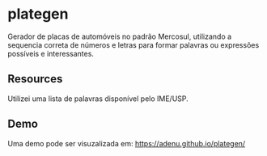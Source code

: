 # plategen
Gerador de placas de automóveis no padrão Mercosul, utilizando a sequencia correta de números e letras para formar palavras ou expressões possíveis e interessantes.

## Resources
Utilizei uma lista de palavras disponível pelo IME/USP.

## Demo
Uma demo pode ser visuzalizada em: https://adenu.github.io/plategen/
